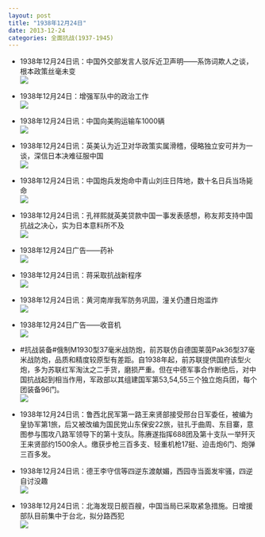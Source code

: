 ```yaml
---
layout: post
title: "1938年12月24日"
date: 2013-12-24
categories: 全面抗战(1937-1945)
---
```


<meta name="referrer" content="no-referrer" />

- 1938年12月24日讯：中国外交部发言人驳斥近卫声明——系饰词欺人之谈，根本政策丝毫未变 <br/><img src="https://ww1.sinaimg.cn/large/aca367d8jw1ebv52myju7j204q0kxjtw.jpg" />

- 1938年12月24日：增强军队中的政治工作 <br/><img src="https://ww3.sinaimg.cn/large/aca367d8jw1ebv47bkdx1j20kn0wm16u.jpg" />

- 1938年12月24日讯：中国向美购运输车1000辆 <br/><img src="https://ww1.sinaimg.cn/large/aca367d8jw1ebv3c9deamj205j0bo3zg.jpg" />

- 1938年12月24日讯：英美认为近卫对华政策实属滑稽，侵略独立安可并为一谈，深信日本决难征服中国 <br/><img src="https://ww4.sinaimg.cn/large/aca367d8jw1ebv1lt6u1oj205k0gm40f.jpg" />

- 1938年12月24日讯：中国炮兵发炮命中青山刘庄日阵地，数十名日兵当场毙命 <br/><img src="https://ww4.sinaimg.cn/large/aca367d8jw1ebuy528e2mj203v0dhwfa.jpg" />

- 1938年12月24日讯：孔祥熙就英美贷款中国一事发表感想，称友邦支持中国抗战之决心，实为日本意料所不及 <br/><img src="https://ww2.sinaimg.cn/large/aca367d8jw1ebuwecnjpmj202r0jcq41.jpg" />

- 1938年12月24日广告——药补 <br/><img src="https://ww2.sinaimg.cn/large/aca367d8jw1ebuuo34e3vj20je0h6afk.jpg" />

- 1938年12月24日讯：蒋采取抗战新程序 <br/><img src="https://ww1.sinaimg.cn/large/aca367d8jw1ebupgqjj5uj20480bj0tf.jpg" />

- 1938年12月24日讯：黄河南岸我军防务巩固，潼关仍遭日炮滥炸 <br/><img src="https://ww2.sinaimg.cn/large/aca367d8jw1ebunqc4gz1j20520hwmyv.jpg" />

- 1938年12月24日广告——收音机 <br/><img src="https://ww4.sinaimg.cn/large/aca367d8jw1ebum01277pj206f0h9764.jpg" />

- #抗战装备#俄制M1930型37毫米战防炮，前苏联仿自德国莱茵Pak36型37毫米战防炮，品质和精度较原型有差距。自1938年起，前苏联提供国府该型火炮，多为苏联红军淘汰之二手货，磨损严重。但在中德军事合作断绝后，对中国抗战起到相当作用，军政部以其组建国军第53,54,55三个独立炮兵团，每个团装备96门。 <br/><img src="https://ww1.sinaimg.cn/large/aca367d8jw1ebuk9fw9j2j207k055gln.jpg" />

- 1938年12月24日讯：鲁西北民军第一路王来贤部接受邢台日军委任，被编为皇协军第1旅，后又被改编为国民党山东保安22旅，驻扎于曲周、东目寨，意图参与围攻八路军领导下的第十支队。陈赓遂指挥688团及第十支队一举歼灭王来贤部约1500余人。缴获步枪三百多支、轻重机枪17挺、迫击炮6门、炮弹三百多发。 

- 1938年12月24日讯：德王李守信等四逆东渡献媚，西园寺当面发牢骚，四逆自讨没趣 <br/><img src="https://ww3.sinaimg.cn/large/aca367d8jw1ebugsrwg0nj20c005n3zm.jpg" />

- 1938年12月24日讯：北海发现日舰百艘，中国当局已采取紧急措施。日增援部队目前集中于台北，拟分路西犯 <br/><img src="https://ww1.sinaimg.cn/large/aca367d8jw1ebuf22rforj204f1010wp.jpg" />

